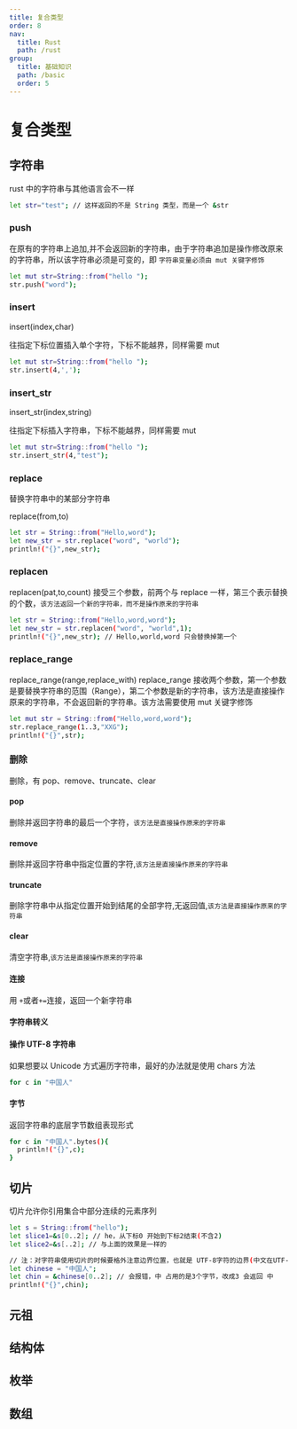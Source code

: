 ```yaml
---
title: 复合类型
order: 8
nav:
  title: Rust
  path: /rust
group:
  title: 基础知识
  path: /basic
  order: 5
---
```


# 复合类型

## 字符串

rust 中的字符串与其他语言会不一样

```bash
let str="test"; // 这样返回的不是 String 类型，而是一个 &str
```

### push

在原有的字符串上追加,并不会返回新的字符串，由于字符串追加是操作修改原来的字符串，所以该字符串必须是可变的，即 `字符串变量必须由 mut 关键字修饰`

```bash
let mut str=String::from("hello ");
str.push("word");
```

### insert

insert(index,char)

往指定下标位置插入单个字符，下标不能越界，同样需要 mut

```bash
let mut str=String::from("hello ");
str.insert(4,',');
```

### insert_str

insert_str(index,string)

往指定下标插入字符串，下标不能越界，同样需要 mut

```bash
let mut str=String::from("hello ");
str.insert_str(4,"test");
```

### replace

替换字符串中的某部分字符串

replace(from,to)

```bash
let str = String::from("Hello,word");
let new_str = str.replace("word", "world");
println!("{}",new_str);
```

### replacen

replacen(pat,to,count) 接受三个参数，前两个与 replace 一样，第三个表示替换的个数，`该方法返回一个新的字符串，而不是操作原来的字符串`

```bash
let str = String::from("Hello,word,word");
let new_str = str.replacen("word", "world",1);
println!("{}",new_str); // Hello,world,word 只会替换掉第一个
```

### replace_range

replace_range(range,replace_with) replace_range 接收两个参数，第一个参数是要替换字符串的范围（Range），第二个参数是新的字符串，该方法是直接操作原来的字符串，不会返回新的字符串。该方法需要使用 mut 关键字修饰

```bash
let mut str = String::from("Hello,word,word");
str.replace_range(1..3,"XXG");
println!("{}",str);
```

### 删除

删除，有 pop、remove、truncate、clear

#### pop

删除并返回字符串的最后一个字符，`该方法是直接操作原来的字符串`

#### remove

删除并返回字符串中指定位置的字符,`该方法是直接操作原来的字符串`

#### truncate

删除字符串中从指定位置开始到结尾的全部字符,无返回值,`该方法是直接操作原来的字符串`

#### clear

清空字符串,`该方法是直接操作原来的字符串`

#### 连接

用 `+`或者`+=`连接，返回一个新字符串

#### 字符串转义

#### 操作 UTF-8 字符串

如果想要以 Unicode 方式遍历字符串，最好的办法就是使用 chars 方法

```bash
for c in "中国人"
```

#### 字节

返回字符串的底层字节数组表现形式

```bash
for c in "中国人".bytes(){
  println!("{}",c);
}
```

## 切片

切片允许你引用集合中部分连续的元素序列

```bash
let s = String::from("hello");
let slice1=&s[0..2]; // he，从下标0 开始到下标2结束(不含2)
let slice2=&s[..2]; // 与上面的效果是一样的

// 注：对字符串使用切片的时候要格外注意边界位置，也就是 UTF-8字符的边界(中文在UTF-8中占用3个字节)
let chinese = "中国人";
let chin = &chinese[0..2]; // 会报错，中 占用的是3个字节，改成3 会返回 中
println!("{}",chin);
```

## 元祖

## 结构体

## 枚举

## 数组
